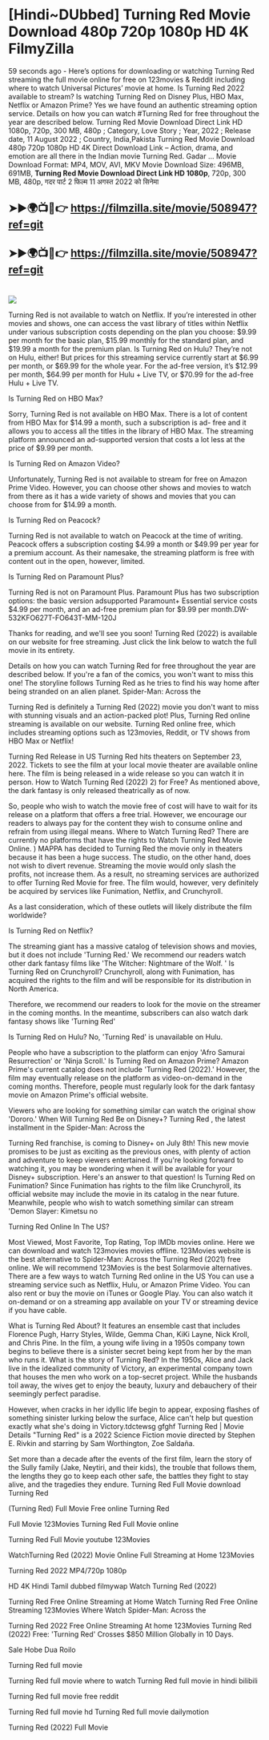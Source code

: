 # [Hindi~DUbbed] Turning Red Movie Download 480p 720p 1080p HD 4K FilmyZilla


59 seconds ago - Here’s options for downloading or watching Turning Red streaming the full movie online for free on 123movies & Reddit including where to watch Universal Pictures’ movie at home. Is Turning Red 2022 available to stream? Is watching Turning Red on Disney Plus, HBO Max, Netflix or Amazon Prime? Yes we have found an authentic streaming option service. Details on how you can watch #Turning Red for free throughout the year are described below. Turning Red Movie Download Direct Link HD 1080p, 720p, 300 MB, 480p ; Category, Love Story ; Year, 2022 ; Release date, 11 August 2022 ; Country, India,Pakista Turning Red Movie Download 480p 720p 1080p HD 4K Direct Download Link – Action, drama, and emotion are all there in the Indian movie Turning Red. Gadar ...
Movie Download Format: MP4, MOV, AVI, MKV
Movie Download Size: 496MB, 691MB, **Turning Red Movie Download Direct Link HD 1080p**, 720p, 300 MB, 480p, गदर पार्ट 2 फिल्म 11 अगस्त 2022 को सिनेमा

## ➤►🌍📺📱👉   https://filmzilla.site/movie/508947?ref=git

## ➤►🌍📺📱👉   https://filmzilla.site/movie/508947?ref=git

#

<img src="https://image.tmdb.org/t/p/w780//fOy2Jurz9k6RnJnMUMRDAgBwru2.jpg" />

Turning Red is not available to watch on Netflix. If you’re interested in other movies and shows, one can access the vast library of titles within Netflix under various subscription costs depending on the plan you choose: $9.99 per month for the basic plan, $15.99 monthly for the standard plan, and $19.99 a month for the premium plan. Is Turning Red on Hulu? They’re not on Hulu, either! But prices for this streaming service currently start at $6.99 per month, or $69.99 for the whole year. For the ad-free version, it’s $12.99 per month, $64.99 per month for Hulu + Live TV, or $70.99 for the ad-free Hulu + Live TV.

Is Turning Red on HBO Max?

Sorry, Turning Red is not available on HBO Max. There is a lot of content from HBO Max for $14.99 a month, such a subscription is ad- free and it allows you to access all the titles in the library of HBO Max. The streaming platform announced an ad-supported version that costs a lot less at the price of $9.99 per month.

Is Turning Red on Amazon Video?

Unfortunately, Turning Red is not available to stream for free on Amazon Prime Video. However, you can choose other shows and movies to watch from there as it has a wide variety of shows and movies that you can choose from for $14.99 a month.

Is Turning Red on Peacock?

Turning Red is not available to watch on Peacock at the time of writing. Peacock offers a subscription costing $4.99 a month or $49.99 per year for a premium account. As their namesake, the streaming platform is free with content out in the open, however, limited.

Is Turning Red on Paramount Plus?

Turning Red is not on Paramount Plus. Paramount Plus has two subscription options: the basic version adsupported Paramount+ Essential service costs $4.99 per month, and an ad-free premium plan for $9.99 per month.DW-532KFO627T-FO643T-MM-120J

Thanks for reading, and we'll see you soon! Turning Red (2022) is available on our website for free streaming. Just click the link below to watch the full movie in its entirety.

Details on how you can watch Turning Red for free throughout the year are described below. If you're a fan of the comics, you won't want to miss this one! The storyline follows Turning Red as he tries to find his way home after being stranded on an alien planet. Spider-Man: Across the

Turning Red is definitely a Turning Red (2022) movie you don't want to miss with stunning visuals and an action-packed plot! Plus, Turning Red online streaming is available on our website. Turning Red online free, which includes streaming options such as 123movies, Reddit, or TV shows from HBO Max or Netflix!

Turning Red Release in US Turning Red hits theaters on September 23, 2022. Tickets to see the film at your local movie theater are available online here. The film is being released in a wide release so you can watch it in person. How to Watch Turning Red (2022) 2) for Free? As mentioned above, the dark fantasy is only released theatrically as of now.

So, people who wish to watch the movie free of cost will have to wait for its release on a platform that offers a free trial. However, we encourage our readers to always pay for the content they wish to consume online and refrain from using illegal means. Where to Watch Turning Red? There are currently no platforms that have the rights to Watch Turning Red Movie Online. ) MAPPA has decided to Turning Red the movie only in theaters because it has been a huge success. The studio, on the other hand, does not wish to divert revenue. Streaming the movie would only slash the profits, not increase them. As a result, no streaming services are authorized to offer Turning Red Movie for free. The film would, however, very definitely be acquired by services like Funimation, Netflix, and Crunchyroll.

As a last consideration, which of these outlets will likely distribute the film worldwide?

Is Turning Red on Netflix?

The streaming giant has a massive catalog of television shows and movies, but it does not include 'Turning Red.' We recommend our readers watch other dark fantasy films like 'The Witcher: Nightmare of the Wolf. ' Is Turning Red on Crunchyroll? Crunchyroll, along with Funimation, has acquired the rights to the film and will be responsible for its distribution in North America.

Therefore, we recommend our readers to look for the movie on the streamer in the coming months. In the meantime, subscribers can also watch dark fantasy shows like 'Turning Red'

Is Turning Red on Hulu? No, 'Turning Red' is unavailable on Hulu.

People who have a subscription to the platform can enjoy 'Afro Samurai Resurrection' or 'Ninja Scroll.' Is Turning Red on Amazon Prime? Amazon Prime's current catalog does not include 'Turning Red (2022).' However, the film may eventually release on the platform as video-on-demand in the coming months. Therefore, people must regularly look for the dark fantasy movie on Amazon Prime's official website.

Viewers who are looking for something similar can watch the original show 'Dororo.' When Will Turning Red Be on Disney+? Turning Red , the latest installment in the Spider-Man: Across the

Turning Red franchise, is coming to Disney+ on July 8th! This new movie promises to be just as exciting as the previous ones, with plenty of action and adventure to keep viewers entertained. If you're looking forward to watching it, you may be wondering when it will be available for your Disney+ subscription. Here's an answer to that question! Is Turning Red on Funimation? Since Funimation has rights to the film like Crunchyroll, its official website may include the movie in its catalog in the near future. Meanwhile, people who wish to watch something similar can stream 'Demon Slayer: Kimetsu no

Turning Red Online In The US?

Most Viewed, Most Favorite, Top Rating, Top IMDb movies online. Here we can download and watch 123movies movies offline. 123Movies website is the best alternative to Spider-Man: Across the Turning Red (2021) free online. We will recommend 123Movies is the best Solarmovie alternatives. There are a few ways to watch Turning Red online in the US You can use a streaming service such as Netflix, Hulu, or Amazon Prime Video. You can also rent or buy the movie on iTunes or Google Play. You can also watch it on-demand or on a streaming app available on your TV or streaming device if you have cable.

What is Turning Red About? It features an ensemble cast that includes Florence Pugh, Harry Styles, Wilde, Gemma Chan, KiKi Layne, Nick Kroll, and Chris Pine. In the film, a young wife living in a 1950s company town begins to believe there is a sinister secret being kept from her by the man who runs it. What is the story of Turning Red? In the 1950s, Alice and Jack live in the idealized community of Victory, an experimental company town that houses the men who work on a top-secret project. While the husbands toil away, the wives get to enjoy the beauty, luxury and debauchery of their seemingly perfect paradise.

However, when cracks in her idyllic life begin to appear, exposing flashes of something sinister lurking below the surface, Alice can't help but question exactly what she's doing in Victory.tdctewsg gfghf Turning Red | Movie Details "Turning Red" is a 2022 Science Fiction movie directed by Stephen E. Rivkin and starring by Sam Worthington, Zoe Saldaña.

Set more than a decade after the events of the first film, learn the story of the Sully family (Jake, Neytiri, and their kids), the trouble that follows them, the lengths they go to keep each other safe, the battles they fight to stay alive, and the tragedies they endure. Turning Red Full Movie download Turning Red

(Turning Red) Full Movie Free online Turning Red

Full Movie 123Movies Turning Red Full Movie online

Turning Red Full Movie youtube 123Movies

WatchTurning Red (2022) Movie Online Full Streaming at Home 123Movies

Turning Red 2022 MP4/720p 1080p

HD 4K Hindi Tamil dubbed filmywap Watch Turning Red (2022)

Turning Red Free Online Streaming at Home Watch Turning Red Free Online Streaming 123Movies Where Watch Spider-Man: Across the

Turning Red 2022 Free Online Streaming At home 123Movies Turning Red (2022) Free: 'Turning Red' Crosses $850 Million Globally in 10 Days.

Sale Hobe Dua Roilo

Turning Red full movie

Turning Red full movie where to watch Turning Red full movie in hindi bilibili

Turning Red full movie free reddit

Turning Red full movie hd Turning Red full movie dailymotion

Turning Red (2022) Full Movie